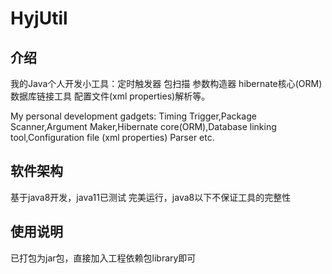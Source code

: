 # HyjUtil

## 介绍
我的Java个人开发小工具：定时触发器 包扫描 参数构造器 hibernate核心(ORM) 数据库链接工具 配置文件(xml properties)解析等。

My personal development gadgets: Timing Trigger,Package Scanner,Argument Maker,Hibernate core(ORM),Database linking tool,Configuration file (xml properties) Parser etc.

## 软件架构
基于java8开发，java11已测试 完美运行，java8以下不保证工具的完整性

## 使用说明
已打包为jar包，直接加入工程依赖包library即可

